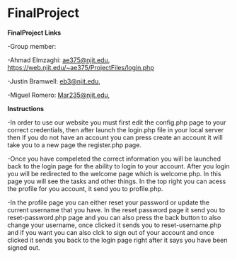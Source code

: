 # FinalProject

**FinalProject Links**

-Group member:

-Ahmad Elmzaghi: ae375@njit.edu, https://web.njit.edu/~ae375/ProjectFiles/login.php

-Justin Bramwell: eb3@njit.edu, 

-Miguel Romero: Mar235@njit.edu,


**Instructions**

-In order to use our website you must first edit the config.php page to your correct credentials, then after launch the login.php file in your local server then if you do not have an account you can press create an account it will take you to a new page the register.php page.

-Once you have compeleted the correct information you will be launched back to the login page for the ability to login to your account. After you login you will be redirected to the welcome page which is welcome.php. In this page you will see the tasks and other things. In the top right you can acess the profile for you account, it send you to profile.php.

-In the profile page you can either reset your password or update the current username that you have. In the reset password page it send you to reset-password.php page and you can also press the back button to also change your username, once clicked it sends you to reset-username.php and if you want you can also clck to sign out of your account and once clicked it sends you back to the login page right after it says you have been signed out.
